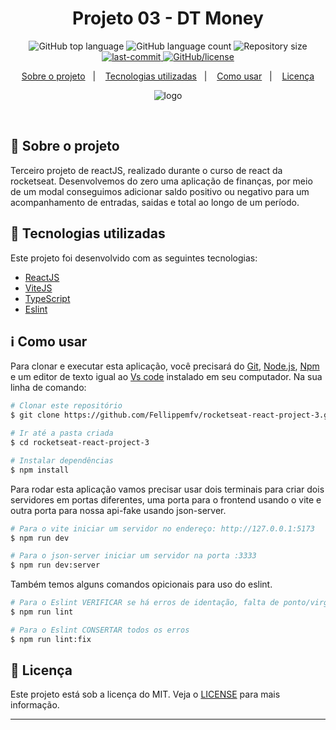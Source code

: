 <h1 align="center"> Projeto 03 - DT Money </h1>

<p align="center">
  <img alt="GitHub top language" src="https://img.shields.io/github/languages/top/Fellippemfv/rocketseat-react-project-3">

  <img alt="GitHub language count" src="https://img.shields.io/github/languages/count/Fellippemfv/rocketseat-react-project-3?color=red">

  <img alt="Repository size" src="https://img.shields.io/github/repo-size/Fellippemfv/rocketseat-react-project-3?color=yellow">
  
  <a href="https://github.com/Fellippemfv/rocketseat-react-project-3/commits/master">
  	<img alt="last-commit" src="https://img.shields.io/github/last-commit/Fellippemfv/rocketseat-react-project-3">
  </a>

  <a href="https://github.com/Fellippemfv/rocketseat-react-project-3/blob/master/LICENSE.md">
  	<img alt="GitHub/license" src="https://img.shields.io/github/license/Fellippemfv/rocketseat-react-project-3">
  </a>
</p>

<p align="center">
  <a href="#round_pushpin-sobre-o-projeto">Sobre o projeto</a>&nbsp;&nbsp;&nbsp;|&nbsp;&nbsp;&nbsp;
  <a href="#rocket-tecnologias-utilizadas">Tecnologias utilizadas</a>&nbsp;&nbsp;&nbsp;|&nbsp;&nbsp;&nbsp;
  <a href="#information_source-como-usar">Como usar</a>&nbsp;&nbsp;&nbsp;|&nbsp;&nbsp;&nbsp;
  <a href="#memo-licença">Licença</a>
</p>

<p align="center">
  <img alt="logo" title="logo" src="https://user-images.githubusercontent.com/67835741/197372851-18fd8b8b-33af-48f1-97bc-6b3a1e2b2f78.png" />
</p>

<br>

## :round_pushpin: Sobre o projeto

 Terceiro projeto de reactJS, realizado durante o curso de react da rocketseat. Desenvolvemos do zero uma aplicação de finanças, por meio de um modal conseguimos adicionar saldo positivo ou negativo para um acompanhamento de entradas, saidas e total ao longo de um período.


## :rocket: Tecnologias utilizadas

Este projeto foi desenvolvido com as seguintes tecnologias:

-  [ReactJS](https://pt-br.reactjs.org)
-  [ViteJS](https://vitejs.dev)
-  [TypeScript](https://www.typescriptlang.org)
-  [Eslint](https://eslint.org)

## :information_source: Como usar

Para clonar e executar esta aplicação, você precisará do [Git](https://git-scm.com), [Node.js](https://nodejs.org/en/), [Npm](https://www.npmjs.com/) e um editor de texto igual ao [Vs code](https://code.visualstudio.com/) instalado em seu computador. Na sua linha de comando:

```bash
# Clonar este repositório
$ git clone https://github.com/Fellippemfv/rocketseat-react-project-3.git

# Ir até a pasta criada
$ cd rocketseat-react-project-3

# Instalar dependências
$ npm install
```

Para rodar esta aplicação vamos precisar usar dois terminais para criar dois servidores em portas diferentes, uma porta para o frontend usando o vite e outra porta para nossa api-fake usando json-server.

```bash
# Para o vite iniciar um servidor no endereço: http://127.0.0.1:5173
$ npm run dev

# Para o json-server iniciar um servidor na porta :3333
$ npm run dev:server
```

Também temos alguns comandos opicionais para uso do eslint.

```bash
# Para o Eslint VERIFICAR se há erros de identação, falta de ponto/virgula ou erro de importação
$ npm run lint

# Para o Eslint CONSERTAR todos os erros
$ npm run lint:fix
```
## :memo: Licença

Este projeto está sob a licença do MIT. Veja o [LICENSE](https://github.com/Fellippemfv/rocketseat-react-project-3/blob/master/LICENSE.md) para mais informação.

---